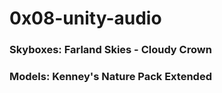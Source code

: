 # 0x08-unity-audio
### Skyboxes: Farland Skies - Cloudy Crown
### Models: Kenney's Nature Pack Extended
